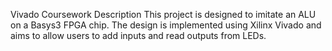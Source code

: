Vivado Coursework
Description
This project is designed to imitate an ALU on a Basys3 FPGA chip. The design is implemented using Xilinx Vivado and aims to allow users to add inputs and read outputs from LEDs.

